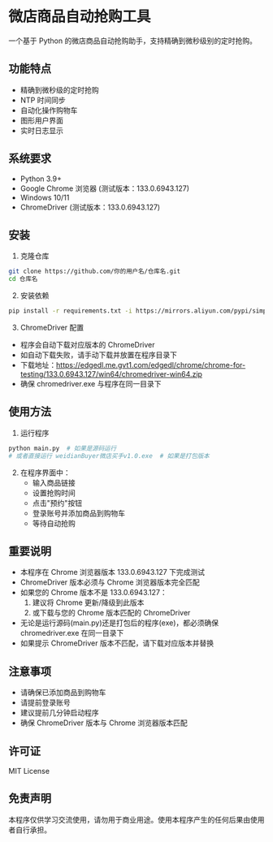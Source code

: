 # 微店商品自动抢购工具

一个基于 Python 的微店商品自动抢购助手，支持精确到微秒级别的定时抢购。

## 功能特点

- 精确到微秒级的定时抢购
- NTP 时间同步
- 自动化操作购物车
- 图形用户界面
- 实时日志显示

## 系统要求

- Python 3.9+
- Google Chrome 浏览器 (测试版本：133.0.6943.127)
- Windows 10/11
- ChromeDriver (测试版本：133.0.6943.127)

## 安装

1. 克隆仓库
```bash
git clone https://github.com/你的用户名/仓库名.git
cd 仓库名
```

2. 安装依赖
```bash
pip install -r requirements.txt -i https://mirrors.aliyun.com/pypi/simple/
```

3. ChromeDriver 配置
- 程序会自动下载对应版本的 ChromeDriver
- 如自动下载失败，请手动下载并放置在程序目录下
- 下载地址：https://edgedl.me.gvt1.com/edgedl/chrome/chrome-for-testing/133.0.6943.127/win64/chromedriver-win64.zip
- 确保 chromedriver.exe 与程序在同一目录下

## 使用方法

1. 运行程序
```bash
python main.py  # 如果是源码运行
# 或者直接运行 weidianBuyer微店买手v1.0.exe  # 如果是打包版本
```

2. 在程序界面中：
   - 输入商品链接
   - 设置抢购时间
   - 点击"预约"按钮
   - 登录账号并添加商品到购物车
   - 等待自动抢购

## 重要说明

- 本程序在 Chrome 浏览器版本 133.0.6943.127 下完成测试
- ChromeDriver 版本必须与 Chrome 浏览器版本完全匹配
- 如果您的 Chrome 版本不是 133.0.6943.127：
  1. 建议将 Chrome 更新/降级到此版本
  2. 或下载与您的 Chrome 版本匹配的 ChromeDriver
- 无论是运行源码(main.py)还是打包后的程序(exe)，都必须确保 chromedriver.exe 在同一目录下
- 如果提示 ChromeDriver 版本不匹配，请下载对应版本并替换

## 注意事项

- 请确保已添加商品到购物车
- 请提前登录账号
- 建议提前几分钟启动程序
- 确保 ChromeDriver 版本与 Chrome 浏览器版本匹配

## 许可证

MIT License

## 免责声明

本程序仅供学习交流使用，请勿用于商业用途。使用本程序产生的任何后果由使用者自行承担。 